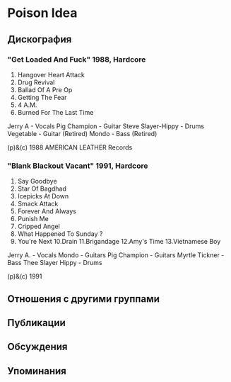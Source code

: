 # Poison Idea



## Дискография

### "Get Loaded And Fuck" 1988, Hardcore

1. Hangover Heart Attack
2. Drug Revival
3. Ballad Of A Pre Op
4. Getting The Fear
5. 4 A.M.
6. Burned For The Last Time

Jerry A - Vocals
Pig Champion - Guitar
Steve Slayer-Hippy - Drums
Vegetable - Guitar (Retired)
Mondo - Bass (Retired)

(p)&(c) 1988 AMERICAN LEATHER Records

### "Blank Blackout Vacant" 1991, Hardcore

1. Say Goodbye
2. Star Of Bagdhad
3. Icepicks At Down
4. Smack Attack
5. Forever And Always
6. Punish Me
7. Cripped Angel
8. What Happened To Sunday ?
9. You're Next
10.Drain
11.Brigandage
12.Amy's Time
13.Vietnamese Boy

 Jerry A. - Vocals
 Mondo - Guitars
 Pig Champion - Guitars
 Myrtle Tickner - Bass
 Thee Slayer Hippy - Drums

(p)&(c) 1991


## Отношения с другими группами


## Публикации


## Обсуждения


## Упоминания

